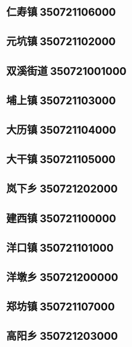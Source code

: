 # 仁寿镇 350721106000
# 元坑镇 350721102000
# 双溪街道 350721001000
# 埔上镇 350721103000
# 大历镇 350721104000
# 大干镇 350721105000
# 岚下乡 350721202000
# 建西镇 350721100000
# 洋口镇 350721101000
# 洋墩乡 350721200000
# 郑坊镇 350721107000
# 高阳乡 350721203000
